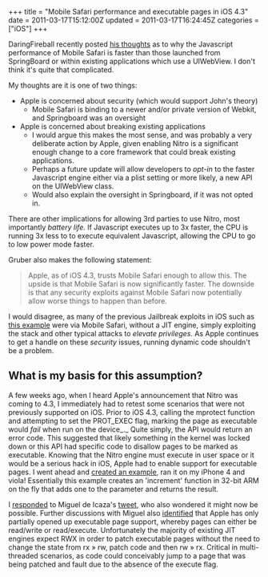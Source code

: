 +++
title = "Mobile Safari performance and executable pages in iOS 4.3"
date = 2011-03-17T15:12:00Z
updated = 2011-03-17T16:24:45Z
categories = ["iOS"]
+++

DaringFireball recently posted [his thoughts](http://daringfireball.net/2011/03/nitro_ios_43) as to why the Javascript performance of Mobile Safari is faster than those launched from SpringBoard or within existing applications which use a UIWebView.  I don't think it's quite that complicated.

My thoughts are it is one of two things:

* Apple is concerned about security (which would support John's theory)
    * Mobile Safari is binding to a newer and/or private version of Webkit, and Springboard was an oversight
* Apple is concerned about breaking existing applications
    * I would argue this makes the most sense, and was probably a very deliberate action by Apple, given enabling Nitro is a significant enough change to a core framework that could break existing applications.
    * Perhaps a future update will allow developers to _opt-in_ to the faster Javascript engine either via a plist setting or more likely, a new API on the UIWebView class.
    * Would also explain the oversight in Springboard, if it was not opted in.

There are other implications for allowing 3rd parties to use Nitro, most importantly _battery life._ If Javascript executes up to 3x faster, the CPU is running 3x less to to execute equivalent Javascript, allowing the CPU to go to low power mode faster.

Gruber also makes the following statement:

> Apple, as of iOS 4.3, trusts Mobile Safari enough to allow this. The upside is that Mobile Safari is now significantly faster. The downside is that any security exploits against Mobile Safari now potentially allow worse things to happen than before.

I would disagree, as many of the previous Jailbreak exploits in iOS such as [this example](http://daringfireball.net/linked/2010/08/02/jailbreakme) were via Mobile Safari, without a JIT engine, simply exploiting the stack and other typical attacks to _elevate privileges_.  As Apple continues to get a handle on these _security_ issues, running dynamic code shouldn't be a problem.

## What is my basis for this assumption?

A few weeks ago, when I heard Apple's announcement that Nitro was coming to 4.3, I immediately had to retest some scenarios that were not previously supported on iOS.  Prior to iOS 4.3, calling the mprotect function and attempting to set the PROT_EXEC flag, marking the page as executable would _fail_ when run on the device_._ Quite simply, the API would return an error code.  This suggested that likely something in the kernel was locked down or this API had specific code to disallow pages to be marked as executable.  Knowing that the Nitro engine must execute in user space or it would be a serious hack in iOS, Apple had to enable support for executable pages.  I went ahead and [created an example](https://gist.github.com/855607), ran it on my iPhone 4 and viola!  Essentially this example creates an 'increment' function in 32-bit ARM on the fly that adds one to the parameter and returns the result.




I [responded](https://twitter.com/stuartcarnie/status/43762981863034880) to Miguel de Icaza's [tweet](https://twitter.com/migueldeicaza/status/43127184440836096), who also wondered it might now be possible.  Further discussions with Miguel also [identified](https://twitter.com/migueldeicaza/status/48517553395466240) that Apple has only partially opened up executable page support, whereby pages can either be read/write or read/execute.  Unfortunately the majority of existing JIT engines expect RWX in order to patch executable pages without the need to change the state from rx » rw, patch code and then rw » rx.  Critical in multi-threaded scenarios, as code could conceivably jump to a page that was being patched and fault due to the absence of the execute flag.


